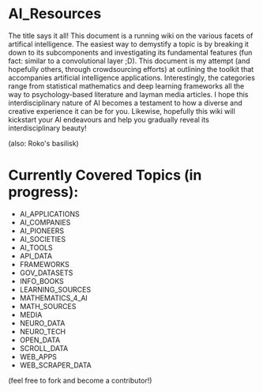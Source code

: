# AI_Resources

The title says it all! This document is a running wiki on the various facets of artifical intelligence. The easiest way to demystify a topic is by breaking it down to its subcomponents and investigating its fundamental features (fun fact: similar to a convolutional layer ;D). This document is my attempt (and hopefully others, through crowdsourcing efforts) at outlining the toolkit that accompanies artificial intelligence applications. Interestingly, the categories range from statistical mathematics and deep learning frameworks all the way to psychology-based literature and layman media articles. I hope this interdisciplinary nature of AI becomes a testament to how a diverse and creative experience it can be for you. Likewise, hopefully this wiki will kickstart your AI endeavours and help you gradually reveal its interdisciplinary beauty!

(also: Roko's basilisk)

# Currently Covered Topics (in progress):

- AI_APPLICATIONS
- AI_COMPANIES
- AI_PIONEERS
- AI_SOCIETIES
- AI_TOOLS
- API_DATA
- FRAMEWORKS
- GOV_DATASETS
- INFO_BOOKS
- LEARNING_SOURCES
- MATHEMATICS_4_AI
- MATH_SOURCES
- MEDIA
- NEURO_DATA
- NEURO_TECH
- OPEN_DATA
- SCROLL_DATA
- WEB_APPS
- WEB_SCRAPER_DATA

(feel free to fork and become a contributor!)
